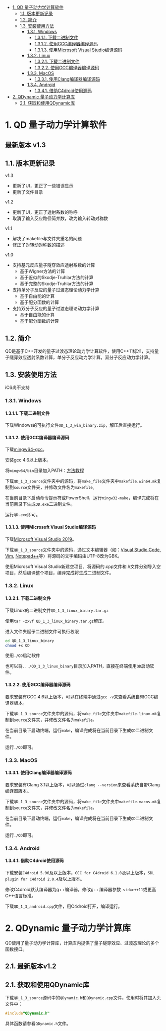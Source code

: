 <!-- TOC -->

- [1. QD 量子动力学计算软件](#1-qd-量子动力学计算软件)
    - [1.1. 版本更新记录](#11-版本更新记录)
    - [1.2. 简介](#12-简介)
    - [1.3. 安装使用方法](#13-安装使用方法)
        - [1.3.1. Windows](#131-windows)
            - [1.3.1.1. 下载二进制文件](#1311-下载二进制文件)
            - [1.3.1.2. 使用GCC编译器编译源码](#1312-使用gcc编译器编译源码)
            - [1.3.1.3. 使用Microsoft Visual Studio编译源码](#1313-使用microsoft-visual-studio编译源码)
        - [1.3.2. Linux](#132-linux)
            - [1.3.2.1. 下载二进制文件](#1321-下载二进制文件)
            - [1.3.2.2. 使用GCC编译器编译源码](#1322-使用gcc编译器编译源码)
        - [1.3.3. MacOS](#133-macos)
            - [1.3.3.1. 使用Clang编译器编译源码](#1331-使用clang编译器编译源码)
        - [1.3.4. Android](#134-android)
            - [1.3.4.1. 借助C4droid使用源码](#1341-借助c4droid使用源码)
- [2. QDynamic 量子动力学计算库](#2-qdynamic-量子动力学计算库)
    - [2.1. 获取和使用QDynamic库](#21-获取和使用qdynamic库)

<!-- /TOC -->


# 1. QD 量子动力学计算软件

最新版本 v1.3
--

## 1.1. 版本更新记录
v1.3
* 更新了UI，更正了一些错误显示
* 更新了文件目录

v1.2
* 更新了UI，更正了透射系数的称呼
* 取消了输入反应路径简并数，改为输入转动对称数

v1.1
* 解决了makefile与文件夹重名的问题
* 修正了对转动对称数的描述


v1.0
* 支持基元反应量子隧穿效应透射系数的计算              
  * 基于Wigner方法的计算                          
  * 基于近似的Skodje-Truhlar方法的计算            
  * 基于完整的Skodje-Truhlar方法的计算            
* 支持单分子反应的量子过渡态理论动力学计算            
  * 基于自由能的计算                              
  * 基于配分函数的计算                            
* 支持双分子反应的量子过渡态理论动力学计算            
  * 基于自由能的计算                              
  * 基于配分函数的计算                            
## 1.2. 简介
QD是基于C++开发的量子过渡态理论动力学计算软件，使用C++11标准，支持量子隧穿效应透射系数计算，单分子反应动力学计算，双分子反应动力学计算。
## 1.3. 安装使用方法
iOS尚不支持
### 1.3.1. Windows
#### 1.3.1.1. 下载二进制文件
下载Windows的可执行文件```QD_1_3_win_binary.zip```，解压后直接运行。
#### 1.3.1.2. 使用GCC编译器编译源码
下载[mingw64-gcc](https://sourceforge.net/projects/mingw-w64/files/latest/download)。

安装gcc 4.6以上版本。

将```mingw64/bin```目录加入PATH：[方法教程](https://blog.csdn.net/Flood_Dragon/article/details/12363705)

下载```QD_1_3_source```文件夹中的源码，将```make_file```文件夹中```makefile.win64.mk```复制到```source```文件夹，并修改文件名为```makefile```。

在当前目录下启动命令提示符或PowerShell，运行```mingw32-make```，编译完成将在当前目录下生成```QD.exe```二进制文件。

运行```QD.exe```即可。
#### 1.3.1.3. 使用Microsoft Visual Studio编译源码
下载[Microsoft Visual Studio 2019](https://visualstudio.microsoft.com/zh-hans/downloads/)。

下载```QD_1_3_source```文件夹中的源码，通过文本编辑器（如：[Visual Studio Code](https://code.visualstudio.com/), [Vim](https://www.vim.org/), [Notepad++](https://notepad-plus-plus.org/)等）将源码的文字编码由UTF-8改为GBK。

使用Microsoft Visual Studio新建空项目，将源码的.cpp文件和.h文件分别导入空项目，然后编译整个项目，编译完成将生成二进制文件。
### 1.3.2. Linux
#### 1.3.2.1. 下载二进制文件
下载Linux的二进制文件```QD_1_3_linux_binary.tar.gz```

使用```tar -zxvf QD_1_3_linux_binary.tar.gz```解压。

进入文件夹赋予二进制文件可执行权限
```bash
cd QD_1_3_linux_binary
chmod +x QD
```

使用```./QD```启动软件

也可以将```.../QD_1_3_linux_binary```目录加入PATH，直接在终端使用```QD```启动软件。
#### 1.3.2.2. 使用GCC编译器编译源码
要求安装有GCC 4.6以上版本，可以在终端中通过```gcc -v```来查看系统自带GCC编译器版本。

下载```QD_1_3_source```文件夹中的源码，将```make_file```文件夹中```makefile.linux.mk```复制到```source```文件夹，并修改文件名为```makefile```。

在当前目录下启动终端，运行```make```，编译完成将在当前目录下生成```QD```二进制文件。

运行```./QD```即可。
### 1.3.3. MacOS
#### 1.3.3.1. 使用Clang编译器编译源码
要求安装有Clang 3.1以上版本，可以通过```clang --version```来查看系统自带Clang编译器版本。

下载```QD_1_3_source```文件夹中的源码，将```make_file```文件夹中```makefile.macos.mk```复制到```source```文件夹，并修改文件名为```makefile```。

在当前目录下启动终端，运行```make```，编译完成将在当前目录下生成```QD```二进制文件。

运行```./QD```即可。
### 1.3.4. Android
#### 1.3.4.1. 借助C4droid使用源码
下载安装```C4droid 5.96```及以上版本，```GCC for C4droid 6.1.0```及以上版本，```SDL plugin for C4droid 2.0.4```及以上版本。

修改C4droid默认编译器为g++编译器，修改g++编译器参数```-std=c++11```或更高C++语言标准。

下载```QD_1_3_android.cpp```文件，用C4droid打开，编译运行。


# 2. QDynamic 量子动力学计算库
QD使用了量子动力学计算库，计算库内提供了量子隧穿效应、过渡态理论的多个函数接口。

2.1. 最新版本v1.2
--

## 2.1. 获取和使用QDynamic库
下载```QD_1_3_source```源码中的```QDynamic.h```和```QDynamic.cpp```文件，使用时将其加入头文件中：
```c++
#include"QDynamic.h"
```

具体函数请参看```QDynamic.h```文件。
